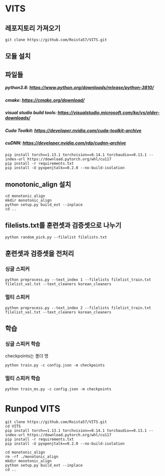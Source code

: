 # VITS
## 레포지토리 가져오기
```
git clone https://github.com/Roista57/VITS.git
```
## 모듈 설치

## 파일들
##### python3.8: https://www.python.org/downloads/release/python-3810/
##### cmake: https://cmake.org/download/
##### visual studio build tools: https://visualstudio.microsoft.com/ko/vs/older-downloads/
##### Cuda Toolkit: https://developer.nvidia.com/cuda-toolkit-archive
##### cuDNN: https://developer.nvidia.com/rdp/cudnn-archive

```
pip install torch==1.13.1 torchvision==0.14.1 torchaudio==0.13.1 --index-url https://download.pytorch.org/whl/cu117
pip install -r requirements.txt
pip install -U pyopenjtalk==0.2.0 --no-build-isolation
```
## monotonic_align 설치
```
cd monotonic_align
mkdir monotonic_align
python setup.py build_ext --inplace
cd ..
```
## filelists.txt를 훈련셋과 검증셋으로 나누기
```
python random_pick.py --filelist filelists.txt
```
## 훈련셋과 검증셋을 전처리
### 싱글 스피커
```
python preprocess.py --text_index 1 --filelists filelist_train.txt filelist_val.txt --text_cleaners korean_cleaners
```
### 멀티 스피커
```
python preprocess.py --text_index 2 --filelists filelist_train.txt filelist_val.txt --text_cleaners korean_cleaners
```
## 학습
### 싱글 스피커 학습
checkpoints는 폴더 명
```
python train.py -c config.json -m checkpoints
```
### 멀티 스피커 학습
```
python train_ms.py -c config.json -m checkpoints
```

# Runpod VITS
```
git clone https://github.com/Roista57/VITS.git
cd VITS
pip install torch==1.13.1 torchvision==0.14.1 torchaudio==0.13.1 --index-url https://download.pytorch.org/whl/cu117
pip install -r requirements.txt
pip install -U pyopenjtalk==0.2.0 --no-build-isolation

cd monotonic_align
rm -rf ./monotonic_align
mkdir monotonic_align
python setup.py build_ext --inplace
cd ..

```
